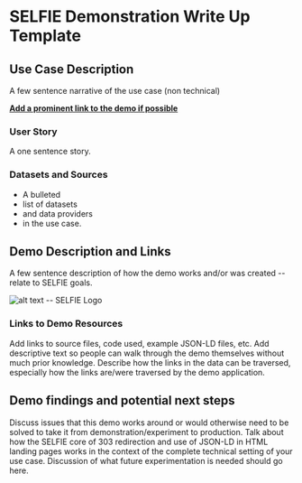 # SELFIE Demonstration Write Up Template

## Use Case Description

<!--
this is talking about a “domain” use case (SELFIE is the technical use-case — 🤪)
-->

A few sentence narrative of the use case (non technical)

[**Add a prominent link to the demo if possible**](https://opengeospatial.github.io/ELFIE/demo/template)

### User Story

<!--
Who is this person we call user? Help make them real.
-->

A one sentence story.

### Datasets and Sources

<!---
Use this section to document your data and the distributed network of data providers.
Alude to the non information resource and information content that satisfies the use
case. Discussion of how the unique use case uses the SELFIE "core" concepts should be
included here.
--->

- A bulleted
- list of datasets
- and data providers
- in the use case.

## Demo Description and Links

A few sentence description of how the demo works and/or was created -- relate to SELFIE goals.

<!--
Also add one or more screenshots or other graphics with a descriptive caption for each.  
Add screenshots to https://github.com/opengeospatial/ELFIE/tree/master/docs/images 
so they show up at a path like: `https://opengeospatial.github.io/ELFIE/images/ELFIE_logo.png`  
-->

![alt text -- SELFIE Logo](https://opengeospatial.github.io/ELFIE/images/SELFIE_logo.png)

### Links to Demo Resources

Add links to source files, code used, example JSON-LD files, etc. Add descriptive text so 
people can walk through the demo themselves without much prior knowledge. Describe how 
the links in the data can be traversed, especially how the links are/were traversed by the demo
application.

## Demo findings and potential next steps

Discuss issues that this demo works around or would otherwise need to be solved to take
it from demonstration/experiment to production. Talk about how the SELFIE core of 303
redirection and use of JSON-LD in HTML landing pages works in the context of the complete
technical setting of your use case. Discussion of what future experimentation is needed
should go here.
